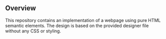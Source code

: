 

## Overview
This repository contains an implementation of a webpage using pure HTML semantic elements. The design is based on the provided designer file without any CSS or styling.

